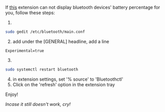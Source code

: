 If [this](https://extensions.gnome.org/extension/3991/bluetooth-battery/) extension can not display bluetooth devices' battery percentage for you, follow these steps:

1. 
```bash
sudo gedit /etc/bluetooth/main.conf
```
2. add under the [GENERAL] headline, add a line 
```
Experimental=true
```
3. 
```bash 
sudo systemctl restart bluetooth
```
4. in extension settings, set '% source' to 'Bluetoothctl'
5. Click on the 'refresh' option in the extension tray

Enjoy!

*Incase it still doesn't work, cry!*
